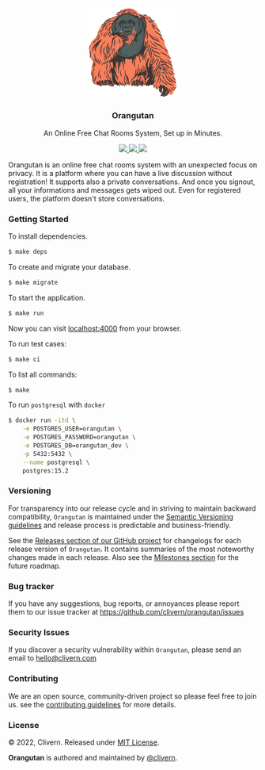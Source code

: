 <p align="center">
    <img alt="Orangutan Logo" src="/assets/img/logo.png" width="180" />
    <h3 align="center">Orangutan</h3>
    <p align="center">An Online Free Chat Rooms System, Set up in Minutes.</p>
    <p align="center">
        <a href="https://github.com/Clivern/Orangutan/actions/workflows/ci.yml">
            <img src="https://github.com/Clivern/Orangutan/actions/workflows/ci.yml/badge.svg"/>
        </a>
        <a href="https://github.com/Clivern/Orangutan/releases">
            <img src="https://img.shields.io/badge/Version-0.1.0-1abc9c.svg">
        </a>
        <a href="https://github.com/Clivern/Orangutan/blob/master/LICENSE">
            <img src="https://img.shields.io/badge/LICENSE-MIT-orange.svg">
        </a>
    </p>
</p>

Orangutan is an online free chat rooms system with an unexpected focus on privacy. It is a platform where you can have a live discussion without registration! It supports also a private conversations. And once you signout, all your informations and messages gets wiped out. Even for registered users, the platform doesn't store conversations.


### Getting Started

To install dependencies.

```zsh
$ make deps
```

To create and migrate your database.

```zsh
$ make migrate
```

To start the application.

```zsh
$ make run
```

Now you can visit [localhost:4000](http://localhost:4000) from your browser.

To run test cases:

```zsh
$ make ci
```

To list all commands:

```zsh
$ make
```

To run `postgresql` with `docker`

```zsh
$ docker run -itd \
    -e POSTGRES_USER=orangutan \
    -e POSTGRES_PASSWORD=orangutan \
    -e POSTGRES_DB=orangutan_dev \
    -p 5432:5432 \
    --name postgresql \
    postgres:15.2
```


### Versioning

For transparency into our release cycle and in striving to maintain backward compatibility, `Orangutan` is maintained under the [Semantic Versioning guidelines](https://semver.org/) and release process is predictable and business-friendly.

See the [Releases section of our GitHub project](https://github.com/clivern/orangutan/releases) for changelogs for each release version of `Orangutan`. It contains summaries of the most noteworthy changes made in each release. Also see the [Milestones section](https://github.com/clivern/orangutan/milestones) for the future roadmap.


### Bug tracker

If you have any suggestions, bug reports, or annoyances please report them to our issue tracker at https://github.com/clivern/orangutan/issues


### Security Issues

If you discover a security vulnerability within `Orangutan`, please send an email to [hello@clivern.com](mailto:hello@clivern.com)


### Contributing

We are an open source, community-driven project so please feel free to join us. see the [contributing guidelines](CONTRIBUTING.md) for more details.


### License

© 2022, Clivern. Released under [MIT License](https://opensource.org/licenses/mit-license.php).

**Orangutan** is authored and maintained by [@clivern](http://github.com/clivern).
